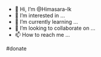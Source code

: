 - 👋 Hi, I’m @Himasara-lk
- 👀 I’m interested in ...
- 🌱 I’m currently learning ...
- 💞️ I’m looking to collaborate on ...
- 📫 How to reach me ...

<!---
Himasara-lk/Himasara-lk is a ✨ special ✨ repository because its `README.md` (this file) appears on your GitHub profile.
You can click the Preview link to take a look at your changes.
--->


#donate 


